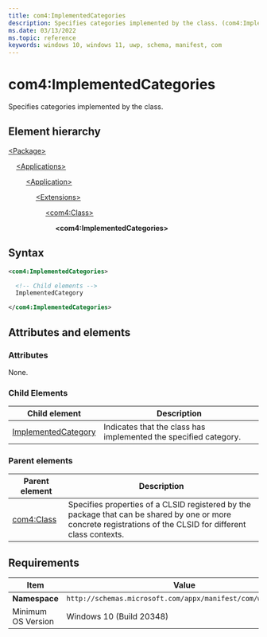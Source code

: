 ```yaml
---
title: com4:ImplementedCategories
description: Specifies categories implemented by the class. (com4:ImplementedCategories)
ms.date: 03/13/2022
ms.topic: reference
keywords: windows 10, windows 11, uwp, schema, manifest, com
---
```


# com4:ImplementedCategories

Specifies categories implemented by the class.

## Element hierarchy

[\<Package\>](element-package.md)

&nbsp;&nbsp;&nbsp;&nbsp;[\<Applications\>](element-applications.md)

&nbsp;&nbsp;&nbsp;&nbsp; &nbsp;&nbsp;&nbsp;&nbsp;[\<Application\>](element-application.md)

&nbsp;&nbsp;&nbsp;&nbsp; &nbsp;&nbsp;&nbsp;&nbsp; &nbsp;&nbsp;&nbsp;&nbsp;[\<Extensions\>](element-1-extensions.md)

&nbsp;&nbsp;&nbsp;&nbsp; &nbsp;&nbsp;&nbsp;&nbsp; &nbsp;&nbsp;&nbsp;&nbsp; &nbsp;&nbsp;&nbsp;&nbsp;[\<com4:Class\>](element-com4-class.md)

&nbsp;&nbsp;&nbsp;&nbsp; &nbsp;&nbsp;&nbsp;&nbsp; &nbsp;&nbsp;&nbsp;&nbsp; &nbsp;&nbsp;&nbsp;&nbsp; &nbsp;&nbsp;&nbsp;&nbsp;**\<com4:ImplementedCategories\>**

## Syntax

```xml
<com4:ImplementedCategories>

  <!-- Child elements -->
  ImplementedCategory

</com4:ImplementedCategories>
```

## Attributes and elements

### Attributes

None.

### Child Elements

| Child element | Description |
|-|-|
| [ImplementedCategory](element-com4-implementedcategory.md) | Indicates that the class has implemented the specified category. |

### Parent elements

| Parent element | Description |
|-|-|
| [com4:Class](element-com4-class.md) | Specifies properties of a CLSID registered by the package that can be shared by one or more concrete registrations of the CLSID for different class contexts. |

## Requirements

| Item | Value |
|--|--|
| **Namespace** | `http://schemas.microsoft.com/appx/manifest/com/windows10/4` |
| Minimum OS Version | Windows 10 (Build 20348) |
